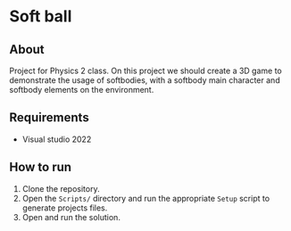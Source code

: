 # Soft ball

## About

Project for Physics 2 class. On this project we should create a 3D game to demonstrate the usage of softbodies, with a softbody main character and softbody elements on the environment.

## Requirements

- Visual studio 2022

## How to run

1. Clone the repository.
2. Open the `Scripts/` directory and run the appropriate `Setup` script to generate projects files.
3. Open and run the solution.
